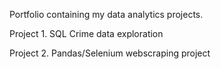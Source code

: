 Portfolio containing my data analytics projects.

Project 1. SQL Crime data exploration

Project 2. Pandas/Selenium webscraping project
